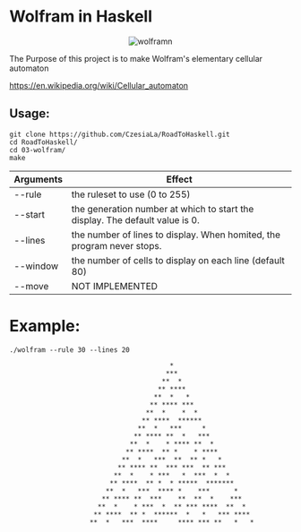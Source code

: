 # Wolfram in Haskell

<p align="center">
<img src="https://i1.wp.com/atlas.wolfram.com/01/01/30/01_01_103_30.gif" alt="wolframn"/><br/>
</p>

The Purpose of this project is to make Wolfram's elementary cellular automaton

https://en.wikipedia.org/wiki/Cellular_automaton

## Usage:

```
git clone https://github.com/CzesiaLa/RoadToHaskell.git
cd RoadToHaskell/
cd 03-wolfram/
make
```

| Arguments | Effect                                                                       |
|-----------|------------------------------------------------------------------------------|
| --rule    | the ruleset to use (0 to 255)                                                |
| --start   | the generation number at which to start the display. The default value is 0. |
| --lines   | the number of lines to display. When homited, the program never stops.       |        
| --window  | the number of cells to display on each line (default 80)                     |
| --move    | NOT IMPLEMENTED                                                              |


# Example:

```
./wolfram --rule 30 --lines 20

                                        *                                       
                                       ***                                      
                                      **  *                                     
                                     ** ****                                    
                                    **  *   *                                   
                                   ** **** ***                                  
                                  **  *    *  *                                 
                                 ** ****  ******                                
                                **  *   ***     *                               
                               ** **** **  *   ***                              
                              **  *    * **** **  *                             
                             ** ****  ** *    * ****                            
                            **  *   ***  **  ** *   *                           
                           ** **** **  *** ***  ** ***                          
                          **  *    * ***   *  ***  *  *                         
                         ** ****  ** *  * *****  *******                        
                        **  *   ***  **** *    ***      *                       
                       ** **** **  ***    **  **  *    ***                      
                      **  *    * ***  *  ** *** ****  **  *                     
                     ** ****  ** *  ******  *   *   *** ****                    
                    **  *   ***  ****     **** *** **   *   *
```